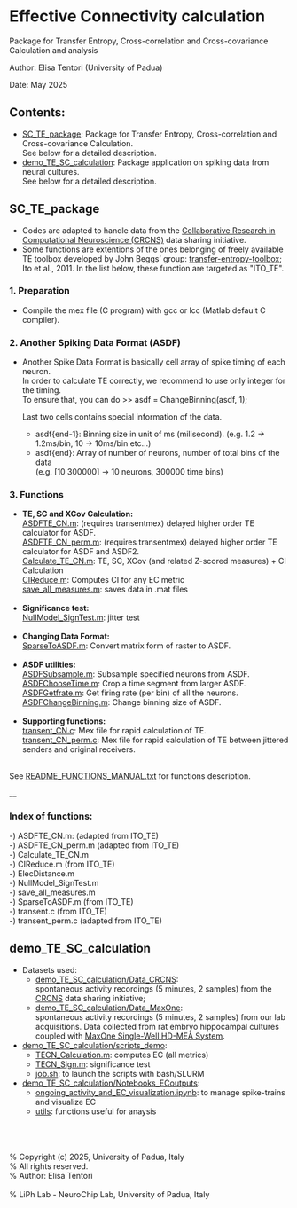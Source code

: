 # Effective Connectivity calculation

Package for Transfer Entropy, Cross-correlation and Cross-covariance Calculation and analysis

Author: Elisa Tentori (University of Padua)

Date:   May 2025

## Contents:

<ul>
  <li>
    <a href="https://github.com/elisatentori/EC_calculation/tree/main/SC_TE_packageP" target="_blank">  SC_TE_package</a>: Package for Transfer Entropy, Cross-correlation and Cross-covariance Calculation. <br>See below for a detailed description.
  </li>
  <li>
    <a href="https://github.com/elisatentori/EC_calculation/tree/main/demo_TE_SC_calculation" target="_blank">  demo_TE_SC_calculation</a>: Package application on spiking data from neural cultures. <br>See below for a detailed description.
  </li>
</ul>


## SC_TE_package

<ul>
<li> Codes are adapted to handle data from the <a href="http://doi.org/10.6080/K0PC308P" target="_blank">  Collaborative Research in Computational Neuroscience (CRCNS)</a> data sharing initiative. </li>
 <li> Some functions are extentions of the ones belonging of freely available TE toolbox developed by John Beggs’ group: <a href="http://code.google.com/p/transfer-entropy-toolbox/" target="_blank"> transfer-entropy-toolbox</a>; Ito et al., 2011. In the list below, these function are targeted as "ITO_TE".
</ul>


### 1. Preparation

<ul>
<li>Compile the mex file (C program) with gcc or lcc (Matlab default C compiler).</li>
</ul>

### 2. Another Spiking Data Format (ASDF)

<ul>
<li>
Another Spike Data Format is basically cell array of spike timing of each neuron. <br>In order to calculate TE correctly, we recommend to use only integer for the timing. <br>To ensure that, you can do >> asdf = ChangeBinning(asdf, 1);
<br>

Last two cells contains special information of the data.
  <ul>
     <li>asdf{end-1}: Binning size in unit of ms (milisecond). (e.g. 1.2 -> 1.2ms/bin, 10 -> 10ms/bin etc...)</li>
     <li>asdf{end}: Array of number of neurons, number of total bins of the data<br>
       (e.g. [10 300000] -> 10 neurons, 300000 time bins)</li>
  </ul>

</li>
</ul>

### 3. Functions

<ul>
  <li><b>TE, SC and XCov Calculation:</b><br>
  <a href="https://github.com/elisatentori/EC_calculation/blob/main/SC_TE_package/ASDFTE_CN.m" target="_blank"> ASDFTE_CN.m</a>:      (requires transentmex) delayed higher order TE calculator for ASDF.<br>
  <a href="https://github.com/elisatentori/EC_calculation/blob/main/SC_TE_package/ASDFTE_CN_perm.m" target="_blank"> ASDFTE_CN_perm.m</a>: (requires transentmex) delayed higher order TE calculator for ASDF and ASDF2.<br>
   <a href="https://github.com/elisatentori/EC_calculation/blob/main/SC_TE_package/Calculate_TE_CN.m" target="_blank"> Calculate_TE_CN.m</a>: TE, SC, XCov (and related Z-scored measures) + CI Calculation<br>
   <a href="https://github.com/elisatentori/EC_calculation/blob/main/SC_TE_package/CIReduce.m" target="_blank"> CIReduce.m</a>:        Computes CI for any EC metric<br>
   <a href="https://github.com/elisatentori/EC_calculation/blob/main/SC_TE_package/save_all_measures.m" target="_blank"> save_all_measures.m</a>: saves data in .mat files 
   </li> <br>
    
   <li><b>Significance test:</b><br>
   <a href="https://github.com/elisatentori/EC_calculation/blob/main/SC_TE_package/NullModel_SignTest.m" target="_blank"> NullModel_SignTest.m</a>: jitter test
   </li><br>
   
  <li><b>Changing Data Format:</b> <br>
   <a href="https://github.com/elisatentori/EC_calculation/blob/main/SC_TE_package/SparseToASDF.m" target="_blank"> SparseToASDF.m</a>: Convert matrix form of raster to ASDF.
  </li><br>
  
   <li> <b>ASDF utilities:</b> <br>
   <a href="https://github.com/elisatentori/EC_calculation/blob/main/SC_TE_package/ASDFSubsample.m" target="_blank"> ASDFSubsample.m</a>:     Subsample specified neurons from ASDF.<br>
   <a href="https://github.com/elisatentori/EC_calculation/blob/main/SC_TE_package/ASDFChooseTime.m" target="_blank"> ASDFChooseTime.m</a>:    Crop a time segment from larger ASDF.<br>
   <a href="https://github.com/elisatentori/EC_calculation/blob/main/SC_TE_package/ASDFGetfrate.m" target="_blank"> ASDFGetfrate.m</a>:      Get firing rate (per bin) of all the neurons.<br>
   <a href="https://github.com/elisatentori/EC_calculation/blob/main/SC_TE_package/ASDFChangeBinning.m" target="_blank"> ASDFChangeBinning.m</a>: Change binning size of ASDF.
   </li><br>

 <li>
   <b>Supporting functions:</b><br>
   <a href="https://github.com/elisatentori/EC_calculation/blob/main/SC_TE_package/transent_CN.c" target="_blank"> transent_CN.c</a>:      Mex file for rapid calculation of TE. <br>
   <a href="https://github.com/elisatentori/EC_calculation/blob/main/SC_TE_package/transent_CN_perm.c" target="_blank"> transent_CN_perm.c</a>: Mex file for rapid calculation of TE between jittered senders and original receivers.
 </li> <br>
</ul>

   See <a href="https://github.com/elisatentori/EC_calculation/blob/main/SC_TE_package/README_FUNCTIONS_MANUAL.txt" target="_blank"> README_FUNCTIONS_MANUAL.txt</a> for functions description.

__

### Index of functions:

-) ASDFTE_CN.m:        (adapted from ITO_TE) <br>
-) ASDFTE_CN_perm.m    (adapted from ITO_TE) <br>
-) Calculate_TE_CN.m <br>
-) CIReduce.m          (from ITO_TE) <br>
-) ElecDistance.m <br>
-) NullModel_SignTest.m <br>
-) save_all_measures.m <br>
-) SparseToASDF.m      (from ITO_TE) <br>
-) transent.c          (from ITO_TE) <br>
-) transent_perm.c     (adapted from ITO_TE) <br>


## demo_TE_SC_calculation

<ul>
  <li>Datasets used:<br>
   <ul>
     <li><a href="https://github.com/elisatentori/EC_calculation/tree/main/demo_TE_SC_calculation/Data_CRCNS" target="_blank"> demo_TE_SC_calculation/Data_CRCNS</a>: <br>
       spontaneous activity recordings (5 minutes, 2 samples) from the <a href="http://doi.org/10.6080/K0PC308P" target="_blank"> CRCNS</a> data sharing initiative; </li>
   <li> <a href="https://github.com/elisatentori/EC_calculation/tree/main/demo_TE_SC_calculation/Data_MaxOne" target="_blank"> demo_TE_SC_calculation/Data_MaxOne</a>: <br>
     spontaneous activity recordings (5 minutes, 2 samples) from our lab acquisitions. Data collected from rat embryo hippocampal cultures coupled with <a href="https://www.mxwbio.com/products/maxone-mea-system-microelectrode-array/" target="_blank"> MaxOne Single-Well HD-MEA System</a>.  </li>
   </ul>
  </li>

  <li> <a href="https://github.com/elisatentori/EC_calculation/tree/main/demo_TE_SC_calculation/scripts_demo" target="_blank"> demo_TE_SC_calculation/scripts_demo</a>:
    <ul>
    <li> <a href="https://github.com/elisatentori/EC_calculation/blob/main/demo_TE_SC_calculation/scripts_demo/TECN_Calculation.m"> TECN_Calculation.m</a>: computes EC (all metrics)</li>
    <li> <a href="https://github.com/elisatentori/EC_calculation/blob/main/demo_TE_SC_calculation/scripts_demo/TECN_Sign.m"> TECN_Sign.m</a>: significance test</li>
    <li> <a href="https://github.com/elisatentori/EC_calculation/blob/main/demo_TE_SC_calculation/scripts_demo/job.sh"> job.sh</a>: to launch the scripts with bash/SLURM</li>
    </ul>
  </li>

  <li> <a href="https://github.com/elisatentori/EC_calculation/tree/main/demo_TE_SC_calculation/Notebooks_ECoutputs" target="_blank">demo_TE_SC_calculation/Notebooks_ECoutputs</a>:
    <ul>
    <li>  <a href="https://github.com/elisatentori/EC_calculation/blob/main/demo_TE_SC_calculation/Notebooks_ECoutputs/ongoing_activity_and_EC_visualization.ipynb" target="_blank"> ongoing_activity_and_EC_visualization.ipynb</a>: to manage spike-trains and visualize EC</li>
    <li>  <a href="https://github.com/elisatentori/EC_calculation/blob/main/demo_TE_SC_calculation/Notebooks_ECoutputs/utils" target="_blank"> utils</a>: functions useful for anaysis</li>
      </ul>
  </li>
</ul>

<br><br><br>
% Copyright (c) 2025, University of Padua, Italy<br>
% All rights reserved.<br>
% Author: Elisa Tentori    <br>                
%          LiPh Lab - NeuroChip Lab, University of Padua, Italy   <br>
